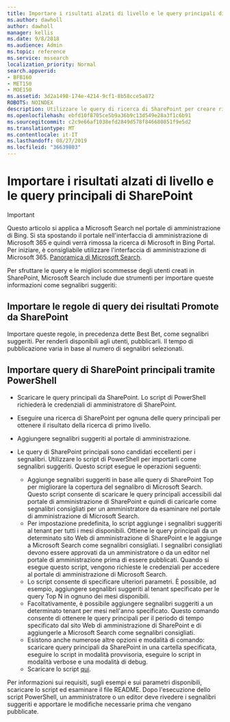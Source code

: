 ```yaml
---
title: Importare i risultati alzati di livello e le query principali di SharePoint
ms.author: dawholl
author: dawholl
manager: kellis
ms.date: 9/8/2018
ms.audience: Admin
ms.topic: reference
ms.service: mssearch
localization_priority: Normal
search.appverid:
- BFB160
- MET150
- MOE150
ms.assetid: 3d2a1498-174e-4214-9cf1-8b58cce5a872
ROBOTS: NOINDEX
description: Utilizzare le query di ricerca di SharePoint per creare risultati di lavoro per Microsoft Search
ms.openlocfilehash: ebfd10f8705ce5b9a36b9c13d549e28a3f1c6b91
ms.sourcegitcommit: c2c9e66af1038efd2849d578f846680851f9e5d2
ms.translationtype: MT
ms.contentlocale: it-IT
ms.lasthandoff: 08/27/2019
ms.locfileid: "36639803"
---
```

# <a name="import-sharepoint-promoted-results-and-top-queries"></a>Importare i risultati alzati di livello e le query principali di SharePoint

> [!IMPORTANT]
> Questo articolo si applica a Microsoft Search nel portale di amministrazione di Bing. Si sta spostando il portale nell'interfaccia di amministrazione di Microsoft 365 e quindi verrà rimossa la ricerca di Microsoft in Bing Portal. Per iniziare, è consigliabile utilizzare l'interfaccia di amministrazione di Microsoft 365. [Panoramica di Microsoft Search](overview-microsoft-search.md).
    
Per sfruttare le query e le migliori scommesse degli utenti creati in SharePoint, Microsoft Search include due strumenti per importare queste informazioni come segnalibri suggeriti: 
  
## <a name="import-sharepoint-promoted-result-query-rules"></a>Importare le regole di query dei risultati Promote da SharePoint

Importare queste regole, in precedenza dette Best Bet, come segnalibri suggeriti. Per renderli disponibili agli utenti, pubblicarli. Il tempo di pubblicazione varia in base al numero di segnalibri selezionati.
  
## <a name="import-top-sharepoint-queries-using-powershell"></a>Importare query di SharePoint principali tramite PowerShell

- Scaricare le query principali da SharePoint. Lo script di PowerShell richiederà le credenziali di amministratore di SharePoint.
    
- Eseguire una ricerca di SharePoint per ognuna delle query principali per ottenere il risultato della ricerca di primo livello.
    
- Aggiungere segnalibri suggeriti al portale di amministrazione.
    
- Le query di SharePoint principali sono candidati eccellenti per i segnalibri. Utilizzare lo script di PowerShell per importarli come segnalibri suggeriti. Questo script esegue le operazioni seguenti:
    - Aggiunge segnalibri suggeriti in base alle query di SharePoint Top per migliorare la copertura del segnalibro di Microsoft Search. Questo script consente di scaricare le query principali accessibili dal portale di amministrazione di SharePoint e quindi di caricarle come segnalibri consigliati per un amministratore da esaminare nel portale di amministrazione di Microsoft Search.
    - Per impostazione predefinita, lo script aggiunge i segnalibri suggeriti al tenant per tutti i mesi disponibili. Ottiene le query principali da un determinato sito Web di amministrazione di SharePoint e le aggiunge a Microsoft Search come segnalibri consigliati. I segnalibri consigliati devono essere approvati da un amministratore o da un editor nel portale di amministrazione prima di essere pubblicati. Quando si esegue questo script, vengono richieste le credenziali per accedere al portale di amministrazione di Microsoft Search.
    - Lo script consente di specificare ulteriori parametri. È possibile, ad esempio, aggiungere segnalibri suggeriti al tenant specificato per le query Top N in ognuno dei mesi disponibili.
    - Facoltativamente, è possibile aggiungere segnalibri suggeriti a un determinato tenant per mesi nell'anno specificato. Questo comando consente di ottenere le query principali per il periodo di tempo specificato dal sito Web di amministrazione di SharePoint e di aggiungerle a Microsoft Search come segnalibri consigliati.
    - Esistono anche numerose altre opzioni e modalità di comando: scaricare query principali da SharePoint in una cartella specificata, eseguire lo script in modalità provvisoria, eseguire lo script in modalità verbose e una modalità di debug.
    - Scaricare lo script [qui](https://www.bingforbusiness.com/distribution/SharepointTopQueryBookmarks.zip). 

Per informazioni sui requisiti, sugli esempi e sui parametri disponibili, scaricare lo script ed esaminare il file README. Dopo l'esecuzione dello script PowerShell, un amministratore o un editor deve rivedere i segnalibri suggeriti e apportare le modifiche necessarie prima che vengano pubblicate.